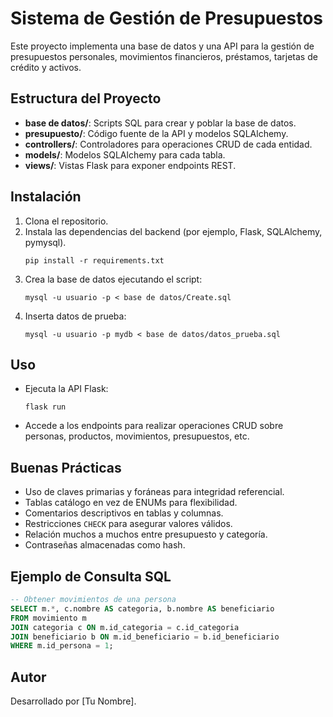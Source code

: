 # Sistema de Gestión de Presupuestos

Este proyecto implementa una base de datos y una API para la gestión de presupuestos personales, movimientos financieros, préstamos, tarjetas de crédito y activos.

## Estructura del Proyecto

- **base de datos/**: Scripts SQL para crear y poblar la base de datos.
- **presupuesto/**: Código fuente de la API y modelos SQLAlchemy.
- **controllers/**: Controladores para operaciones CRUD de cada entidad.
- **models/**: Modelos SQLAlchemy para cada tabla.
- **views/**: Vistas Flask para exponer endpoints REST.

## Instalación

1. Clona el repositorio.
2. Instala las dependencias del backend (por ejemplo, Flask, SQLAlchemy, pymysql).
   ```
   pip install -r requirements.txt
   ```
3. Crea la base de datos ejecutando el script:
   ```
   mysql -u usuario -p < base de datos/Create.sql
   ```
4. Inserta datos de prueba:
   ```
   mysql -u usuario -p mydb < base de datos/datos_prueba.sql
   ```

## Uso

- Ejecuta la API Flask:
  ```
  flask run
  ```
- Accede a los endpoints para realizar operaciones CRUD sobre personas, productos, movimientos, presupuestos, etc.

## Buenas Prácticas

- Uso de claves primarias y foráneas para integridad referencial.
- Tablas catálogo en vez de ENUMs para flexibilidad.
- Comentarios descriptivos en tablas y columnas.
- Restricciones `CHECK` para asegurar valores válidos.
- Relación muchos a muchos entre presupuesto y categoría.
- Contraseñas almacenadas como hash.

## Ejemplo de Consulta SQL

```sql
-- Obtener movimientos de una persona
SELECT m.*, c.nombre AS categoria, b.nombre AS beneficiario
FROM movimiento m
JOIN categoria c ON m.id_categoria = c.id_categoria
JOIN beneficiario b ON m.id_beneficiario = b.id_beneficiario
WHERE m.id_persona = 1;
```

## Autor

Desarrollado por [Tu Nombre].

